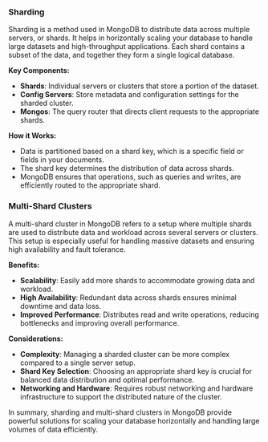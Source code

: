 
### **Sharding**
Sharding is a method used in MongoDB to distribute data across multiple servers, or shards. It helps in horizontally scaling your database to handle large datasets and high-throughput applications. Each shard contains a subset of the data, and together they form a single logical database.

**Key Components:**
- **Shards**: Individual servers or clusters that store a portion of the dataset.
- **Config Servers**: Store metadata and configuration settings for the sharded cluster.
- **Mongos**: The query router that directs client requests to the appropriate shards.

**How it Works:**
- Data is partitioned based on a shard key, which is a specific field or fields in your documents.
- The shard key determines the distribution of data across shards.
- MongoDB ensures that operations, such as queries and writes, are efficiently routed to the appropriate shard.

### **Multi-Shard Clusters**
A multi-shard cluster in MongoDB refers to a setup where multiple shards are used to distribute data and workload across several servers or clusters. This setup is especially useful for handling massive datasets and ensuring high availability and fault tolerance.

**Benefits:**
- **Scalability**: Easily add more shards to accommodate growing data and workload.
- **High Availability**: Redundant data across shards ensures minimal downtime and data loss.
- **Improved Performance**: Distributes read and write operations, reducing bottlenecks and improving overall performance.

**Considerations:**
- **Complexity**: Managing a sharded cluster can be more complex compared to a single server setup.
- **Shard Key Selection**: Choosing an appropriate shard key is crucial for balanced data distribution and optimal performance.
- **Networking and Hardware**: Requires robust networking and hardware infrastructure to support the distributed nature of the cluster.

In summary, sharding and multi-shard clusters in MongoDB provide powerful solutions for scaling your database horizontally and handling large volumes of data efficiently.

